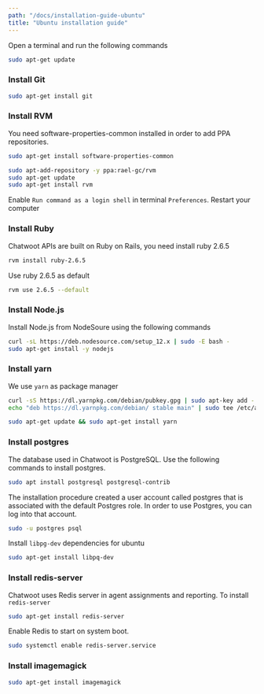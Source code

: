 ```yaml
---
path: "/docs/installation-guide-ubuntu"
title: "Ubuntu installation guide"
---
```


Open a terminal and run the following commands

```bash
sudo apt-get update
```

### Install Git

```bash
sudo apt-get install git
```

### Install RVM

You need software-properties-common installed in order to add PPA repositories.

```bash
sudo apt-get install software-properties-common
```

```bash
sudo apt-add-repository -y ppa:rael-gc/rvm
sudo apt-get update
sudo apt-get install rvm
```

Enable `Run command as a login shell` in terminal `Preferences`. Restart your computer

### Install Ruby

Chatwoot APIs are built on Ruby on Rails, you need install ruby 2.6.5

```bash
rvm install ruby-2.6.5
```

Use ruby 2.6.5 as default

```bash
rvm use 2.6.5 --default
```

### Install Node.js

Install Node.js from NodeSoure using the following commands

```bash
curl -sL https://deb.nodesource.com/setup_12.x | sudo -E bash -
sudo apt-get install -y nodejs
```

### Install yarn

We use `yarn` as package manager

```bash
curl -sS https://dl.yarnpkg.com/debian/pubkey.gpg | sudo apt-key add -
echo "deb https://dl.yarnpkg.com/debian/ stable main" | sudo tee /etc/apt/sources.list.d/yarn.list
```

```bash
sudo apt-get update && sudo apt-get install yarn
```

### Install postgres

The database used in Chatwoot is PostgreSQL. Use the following commands to install postgres.

```bash
sudo apt install postgresql postgresql-contrib
```

The installation procedure created a user account called postgres that is associated with the default Postgres role. In order to use Postgres, you can log into that account.

```bash
sudo -u postgres psql
```

Install `libpg-dev` dependencies for ubuntu

```bash
sudo apt-get install libpq-dev
```

### Install redis-server

Chatwoot uses Redis server in agent assignments and reporting. To install `redis-server`

```bash
sudo apt-get install redis-server
```

Enable Redis to start on system boot.

```bash
sudo systemctl enable redis-server.service
```

### Install imagemagick

```bash
sudo apt-get install imagemagick
```
